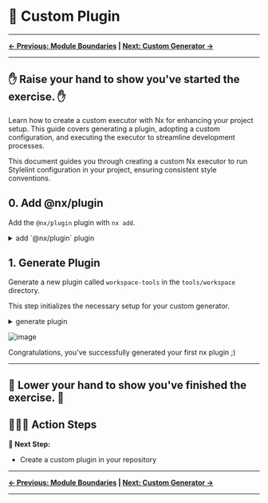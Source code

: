 # 📖 Custom Plugin

---

**[← Previous: Module Boundaries](./06-enforce-module-boundaries.md) | [Next: Custom Generator →](./09-custom-generator.md)**

---

✋ Raise your hand to show you've started the exercise. ✋
---

Learn how to create a custom executor with Nx for enhancing your project setup. This guide covers generating a plugin, adopting a custom configuration, and executing the executor to streamline development processes.

This document guides you through creating a custom Nx executor to run Stylelint configuration in your project, ensuring consistent style conventions.

## 0. Add @nx/plugin

Add the `@nx/plugin` plugin with `nx add`.

<details>
  <summary>add `@nx/plugin` plugin</summary>

```bash

npx nx add @nx/plugin

```

</details>

## 1. Generate Plugin

Generate a new plugin called `workspace-tools` in the `tools/workspace` directory.

This step initializes the necessary setup for your custom generator.

<details>
  <summary>generate plugin</summary>

```bash

npx nx generate @nx/plugin:plugin tools/workspace --name workspace-tools

```

</details>

![image](./images/custom-plugin-directory.png)

Congratulations, you've successfully generated your first nx plugin ;)

---
👏 Lower your hand to show you've finished the exercise. 👏
---

## 🏃‍♂️‍➡️ Action Steps

**👟 Next Step:**
- Create a custom plugin in your repository

---

**[← Previous: Module Boundaries](./06-enforce-module-boundaries.md) | [Next: Custom Generator →](./09-custom-generator.md)**

---
